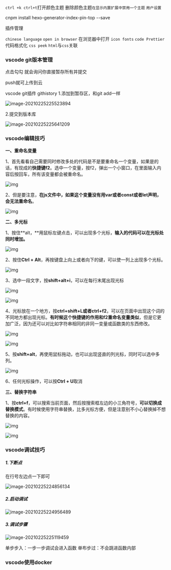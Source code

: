`ctrl +k ctrl+t`打开颜色主题
删除颜色主题`在显示内置扩展中禁用一个主题`
`用户设置`

cnpm install hexo-generator-index-pin-top --save

插件管理

`chinese language`
`open in browser` 在浏览器中打开
`icon fonts` 
`code Prettier` 代码格式化
`css peek` `html`与`css`关联

### vscode git版本管理

点击勾勾 就会询问你直接暂存所有并提交

push就可上传到云

vscode git插件 githistory
1.添加到暂存区，和git add一样

![image-20210225225523894](../img/image-20210225225523894.png)

2.提交到版本库

![image-20210225225641209](../img/image-20210225225641209.png)

### vscode编辑技巧

**一、重命名变量**

1、首先看看自己需要同时修改多处的代码是不是要重命名一个变量，如果是的话，有现成的**快捷键f2**。选中一个变量，按f2，弹出一个小窗口，在里面输入内容后按回车，所有该变量都会被重命名。

![img](../img/2018042009570948.png)

2、但是要注意，**在js文件中，如果这个变量没有用var或者const或者let声明，会无法重命名**。

![img](../img/2018042009570949.png)

**二、多光标**

1、按住**alt，**用鼠标左键点击，可以出现多个光标，**输入的代码可以在光标处同时增加。**

![img](../img/2018042009570950.png)

2、按住**Ctrl + Alt**，再按键盘上向上或者向下的键，可以使一列上出现多个光标。

![img](../img/2018042009570951.png)

3、选中一段文字，按**shift+alt+i**，可以在每行末尾出现光标

![img](../img/2018042009570952.png)

![img](../img/2018042009570953.png)

4、光标放在一个地方，按**ctrl+shift+L或者ctrl+f2**，可以在页面中出现这个词的不同地方都出现光标。**有时候这个快捷键的作用和f2重命名变量类似**，但是它更加广泛，因为还可以对比如字符串相同的非同一变量或函数类的东西修改。

![img](../img/2018042009570954.png)

![img](../img/2018042009571055.png)

5、按**shift+alt**，再使用鼠标拖动，也可以出现竖直的列光标，同时可以选中多列。

![img](../img/2018042009571056.png)

6、任何光标操作，可以按**Ctrl + U**取消

**三、替换字符串**

1、按**ctrl+f**，可以搜索当前页面，然后按搜索框左边的小三角符号，**可以切换成替换模式**。有时候使用字符串替换，比多光标方便，但是注意别不小心替换掉不想替换的内容。

![img](../img/2018042009571057.png)

![img](../img/2018042009571058.png)





### vscode调试技巧

##### 1.下断点

在行号左边点一下即可

![image-20210225224856134](../img/image-20210225224856134.png)

##### 2.启动调试

![image-20210225224956489](../img/image-20210225224956489.png)

##### 3.调试步骤

![image-20210225225119459](../img/image-20210225225119459.png)

单步步入：一步一步调试会进入函数
单布步过：不会跳进函数内部

### vscode使用docker